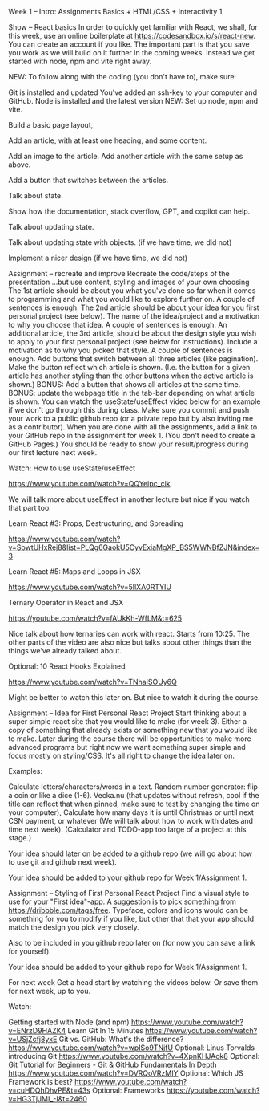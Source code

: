Week 1 – Intro: Assignments
Basics + HTML/CSS + Interactivity 1

Show – React basics
In order to quickly get familiar with React, we shall, for this week, use an online boilerplate at https://codesandbox.io/s/react-new. You can create an account if you like. The important part is that you save you work as we will build on it further in the coming weeks. Instead we get started with node, npm and vite right away.

NEW: To follow along with the coding (you don't have to), make sure:

Git is installed and updated
You've added an ssh-key to your computer and GitHub.
Node is installed and the latest version
NEW: Set up node, npm and vite.

Build a basic page layout,

Add an article, with at least one heading, and some content.

Add an image to the article.
Add another article with the same setup as above.

Add a button that switches between the articles.

Talk about state.

Show how the documentation, stack overflow, GPT, and copilot can help.

Talk about updating state.

Talk about updating state with objects. (if we have time, we did not)

Implement a nicer design (if we have time, we did not)

Assignment – recreate and improve
Recreate the code/steps of the presentation
...but use content, styling and images of your own choosing
The 1st article should be about you what you've done so far when it comes to programming and what you would like to explore further on. A couple of sentences is enough.
The 2nd article should be about your idea for you first personal project (see below). The name of the idea/project and a motivation to why you choose that idea. A couple of sentences is enough.
An additional article, the 3rd article, should be about the design style you wish to apply to your first personal project (see below for instructions). Include a motivation as to why you picked that style. A couple of sentences is enough.
Add buttons that switch between all three articles (like pagination).
Make the button reflect which article is shown. (I.e. the button for a given article has another styling than the other buttons when the active article is shown.)
BONUS: Add a button that shows all articles at the same time.
BONUS: update the webpage title in the tab-bar depending on what article is shown. You can watch the useState/useEffect video below for an example if we don't go through this during class.
Make sure you commit and push your work to a public github repo (or a private repo but by also inviting me as a contributor).
When you are done with all the assignments, add a link to your GitHub repo in the assignment for week 1. (You don't need to create a GitHub Pages.)
You should be ready to show your result/progress during our first lecture next week.

Watch:
How to use useState/useEffect

https://www.youtube.com/watch?v=QQYeipc_cik

We will talk more about useEffect in another lecture but nice if you watch that part too.

Learn React #3: Props, Destructuring, and Spreading

https://www.youtube.com/watch?v=SbwtUHxRej8&list=PLQg6GaokU5CyvExiaMgXP_BS5WWNBfZJN&index=3

Learn React #5: Maps and Loops in JSX

https://www.youtube.com/watch?v=5llXA0RTYIU

Ternary Operator in React and JSX

https://youtube.com/watch?v=fAUkKh-WfLM&t=625

Nice talk about how ternaries can work with react. Starts from 10:25. The other parts of the video are also nice but talks about other things than the things we've already talked about.

Optional: 10 React Hooks Explained

https://www.youtube.com/watch?v=TNhaISOUy6Q

Might be better to watch this later on. But nice to watch it during the course.

Assignment – Idea for First Personal React Project
Start thinking about a super simple react site that you would like to make (for week 3). Either a copy of something that already exists or something new that you would like to make. Later during the course there will be opportunities to make more advanced programs but right now we want something super simple and focus mostly on styling/CSS. It's all right to change the idea later on.

Examples:

Calculate letters/characters/words in a text.
Random number generator: flip a coin or like a dice (1-6).
Vecka.nu (that updates without refresh, cool if the title can reflect that when pinned, make sure to test by changing the time on your computer),
Calculate how many days it is until Christmas or until next CSN payment, or whatever (We will talk about how to work with dates and time next week).
(Calculator and TODO-app too large of a project at this stage.)

Your idea should later on be added to a github repo (we will go about how to use git and github next week).

Your idea should be added to your github repo for Week 1/Assignment 1.

Assignment – Styling of First Personal React Project
Find a visual style to use for your "First idea"-app. A suggestion is to pick something from https://dribbble.com/tags/free. Typeface, colors and icons would can be something for you to modify if you like, but other that that your app should match the design you pick very closely.

Also to be included in you github repo later on (for now you can save a link for yourself).

Your idea should be added to your github repo for Week 1/Assignment 1.

For next week
Get a head start by watching the videos below. Or save them for next week, up to you.

Watch:

Getting started with Node (and npm) https://www.youtube.com/watch?v=ENrzD9HAZK4
Learn Git In 15 Minutes https://www.youtube.com/watch?v=USjZcfj8yxE
Git vs. GitHub: What's the difference? https://www.youtube.com/watch?v=wpISo9TNjfU
Optional: Linus Torvalds introducing Git https://www.youtube.com/watch?v=4XpnKHJAok8
Optional: Git Tutorial for Beginners - Git & GitHub Fundamentals In Depth https://www.youtube.com/watch?v=DVRQoVRzMIY
Optional: Which JS Framework is best? https://www.youtube.com/watch?v=cuHDQhDhvPE&t=43s
Optional: Frameworks https://youtube.com/watch?v=HG3TjJMI_-I&t=2460
